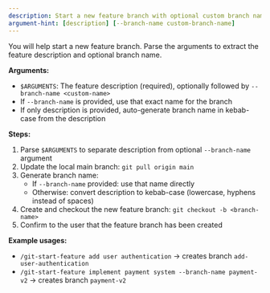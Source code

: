 ```yaml
---
description: Start a new feature branch with optional custom branch name
argument-hint: [description] [--branch-name custom-branch-name]
---
```


You will help start a new feature branch. Parse the arguments to extract the feature description and optional branch name.

**Arguments:**
- `$ARGUMENTS`: The feature description (required), optionally followed by `--branch-name <custom-name>`
- If `--branch-name` is provided, use that exact name for the branch
- If only description is provided, auto-generate branch name in kebab-case from the description

**Steps:**
1. Parse `$ARGUMENTS` to separate description from optional `--branch-name` argument
2. Update the local main branch: `git pull origin main`
3. Generate branch name:
   - If `--branch-name` provided: use that name directly
   - Otherwise: convert description to kebab-case (lowercase, hyphens instead of spaces)
4. Create and checkout the new feature branch: `git checkout -b <branch-name>`
5. Confirm to the user that the feature branch has been created

**Example usages:**
- `/git-start-feature add user authentication` → creates branch `add-user-authentication`
- `/git-start-feature implement payment system --branch-name payment-v2` → creates branch `payment-v2`
